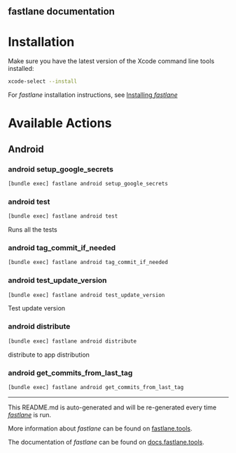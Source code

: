fastlane documentation
----

# Installation

Make sure you have the latest version of the Xcode command line tools installed:

```sh
xcode-select --install
```

For _fastlane_ installation instructions, see [Installing _fastlane_](https://docs.fastlane.tools/#installing-fastlane)

# Available Actions

## Android

### android setup_google_secrets

```sh
[bundle exec] fastlane android setup_google_secrets
```



### android test

```sh
[bundle exec] fastlane android test
```

Runs all the tests

### android tag_commit_if_needed

```sh
[bundle exec] fastlane android tag_commit_if_needed
```



### android test_update_version

```sh
[bundle exec] fastlane android test_update_version
```

Test update version

### android distribute

```sh
[bundle exec] fastlane android distribute
```

distribute to app distribution

### android get_commits_from_last_tag

```sh
[bundle exec] fastlane android get_commits_from_last_tag
```



----

This README.md is auto-generated and will be re-generated every time [_fastlane_](https://fastlane.tools) is run.

More information about _fastlane_ can be found on [fastlane.tools](https://fastlane.tools).

The documentation of _fastlane_ can be found on [docs.fastlane.tools](https://docs.fastlane.tools).

